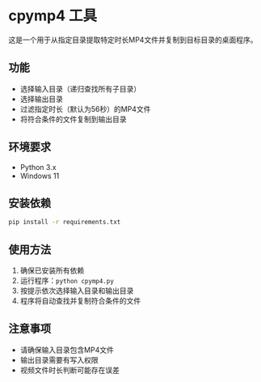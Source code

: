 # cpymp4 工具

这是一个用于从指定目录提取特定时长MP4文件并复制到目标目录的桌面程序。

## 功能
- 选择输入目录（递归查找所有子目录）
- 选择输出目录
- 过滤指定时长（默认为56秒）的MP4文件
- 将符合条件的文件复制到输出目录

## 环境要求
- Python 3.x
- Windows 11

## 安装依赖
```bash
pip install -r requirements.txt
```

## 使用方法
1. 确保已安装所有依赖
2. 运行程序：`python cpymp4.py`
3. 按提示依次选择输入目录和输出目录
4. 程序将自动查找并复制符合条件的文件

## 注意事项
- 请确保输入目录包含MP4文件
- 输出目录需要有写入权限
- 视频文件时长判断可能存在误差